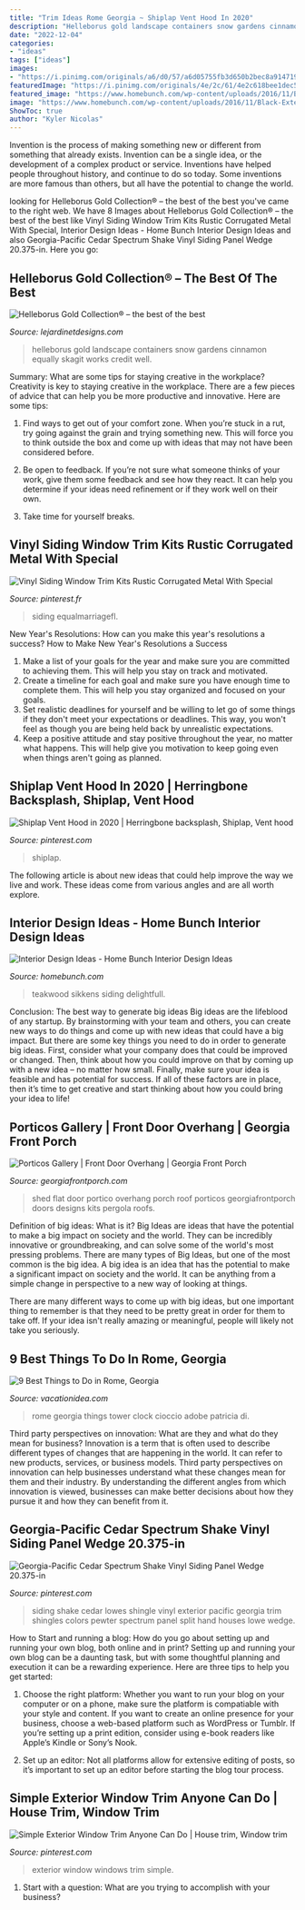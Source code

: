 ```yaml
---
title: "Trim Ideas Rome Georgia ~ Shiplap Vent Hood In 2020"
description: "Helleborus gold landscape containers snow gardens cinnamon equally skagit works credit well"
date: "2022-12-04"
categories:
- "ideas"
tags: ["ideas"]
images:
- "https://i.pinimg.com/originals/a6/d0/57/a6d05755fb3d650b2bec8a9147195e1f.jpg"
featuredImage: "https://i.pinimg.com/originals/4e/2c/61/4e2c618bee1dec5db92cdd64241cb3d0.jpg"
featured_image: "https://www.homebunch.com/wp-content/uploads/2016/11/Black-Exterior.jpg"
image: "https://www.homebunch.com/wp-content/uploads/2016/11/Black-Exterior.jpg"
ShowToc: true
author: "Kyler Nicolas"
---
```



Invention is the process of making something new or different from something that already exists. Invention can be a single idea, or the development of a complex product or service. Inventions have helped people throughout history, and continue to do so today. Some inventions are more famous than others, but all have the potential to change the world.

	

		
looking for Helleborus Gold Collection® – the best of the best you've came to the right web. We have 8 Images about Helleborus Gold Collection® – the best of the best like Vinyl Siding Window Trim Kits Rustic Corrugated Metal With Special, Interior Design Ideas - Home Bunch Interior Design Ideas and also Georgia-Pacific Cedar Spectrum Shake Vinyl Siding Panel Wedge 20.375-in. Here you go:
		
    
## Helleborus Gold Collection® – The Best Of The Best

<img loading=lazy src="https://www.lejardinetdesigns.com/wp-content/uploads/2012/11/HELLEBORUSGoldCollectionCinnamonSnow103.jpg" onerror="this.onerror=null;this.src='https://tse1.mm.bing.net/th?id=OIP.5oL3IU2bcWZTgyhUrCfqKQHaJ4&amp;pid=15.1';" alt="Helleborus Gold Collection® – the best of the best">

_Source: lejardinetdesigns.com_

>helleborus gold landscape containers snow gardens cinnamon equally skagit works credit well. 

	

Summary: What are some tips for staying creative in the workplace?
Creativity is key to staying creative in the workplace. There are a few pieces of advice that can help you be more productive and innovative. Here are some tips:
1. Find ways to get out of your comfort zone. When you’re stuck in a rut, try going against the grain and trying something new. This will force you to think outside the box and come up with ideas that may not have been considered before.

2. Be open to feedback. If you’re not sure what someone thinks of your work, give them some feedback and see how they react. It can help you determine if your ideas need refinement or if they work well on their own.

3. Take time for yourself breaks.

    
## Vinyl Siding Window Trim Kits Rustic Corrugated Metal With Special

<img loading=lazy src="https://i.pinimg.com/736x/e2/aa/6f/e2aa6f258b22060bf6355c9729d4844e.jpg" onerror="this.onerror=null;this.src='https://tse2.mm.bing.net/th?id=OIP.Kh-se8HTYI6uRQo5dAfFXQHaFj&amp;pid=15.1';" alt="Vinyl Siding Window Trim Kits Rustic Corrugated Metal With Special">

_Source: pinterest.fr_

>siding equalmarriagefl. 

	

New Year's Resolutions: How can you make this year's resolutions a success?
How to Make New Year's Resolutions a Success
1. Make a list of your goals for the year and make sure you are committed to achieving them. This will help you stay on track and motivated.
2. Create a timeline for each goal and make sure you have enough time to complete them. This will help you stay organized and focused on your goals.
3. Set realistic deadlines for yourself and be willing to let go of some things if they don't meet your expectations or deadlines. This way, you won't feel as though you are being held back by unrealistic expectations.
4. Keep a positive attitude and stay positive throughout the year, no matter what happens. This will help give you motivation to keep going even when things aren't going as planned.

    
## Shiplap Vent Hood In 2020 | Herringbone Backsplash, Shiplap, Vent Hood

<img loading=lazy src="https://i.pinimg.com/originals/4e/2c/61/4e2c618bee1dec5db92cdd64241cb3d0.jpg" onerror="this.onerror=null;this.src='https://tse1.mm.bing.net/th?id=OIP.pHlMiSam78r6mO362pjAYwHaKO&amp;pid=15.1';" alt="Shiplap Vent Hood in 2020 | Herringbone backsplash, Shiplap, Vent hood">

_Source: pinterest.com_

>shiplap. 

	

The following article is about new ideas that could help improve the way we live and work. These ideas come from various angles and are all worth explore.

    
## Interior Design Ideas - Home Bunch Interior Design Ideas

<img loading=lazy src="https://www.homebunch.com/wp-content/uploads/2016/11/Black-Exterior.jpg" onerror="this.onerror=null;this.src='https://tse1.mm.bing.net/th?id=OIP.y92LYZr5OPsEEdAumxlRGAHaLH&amp;pid=15.1';" alt="Interior Design Ideas - Home Bunch Interior Design Ideas">

_Source: homebunch.com_

>teakwood sikkens siding delightfull. 

	

Conclusion: The best way to generate big ideas
Big ideas are the lifeblood of any startup. By brainstorming with your team and others, you can create new ways to do things and come up with new ideas that could have a big impact. But there are some key things you need to do in order to generate big ideas. First, consider what your company does that could be improved or changed. Then, think about how you could improve on that by coming up with a new idea – no matter how small. Finally, make sure your idea is feasible and has potential for success. If all of these factors are in place, then it’s time to get creative and start thinking about how you could bring your idea to life!

    
## Porticos Gallery | Front Door Overhang | Georgia Front Porch

<img loading=lazy src="https://www.georgiafrontporch.com/wp-content/uploads/2017/01/Ruark-1.jpg" onerror="this.onerror=null;this.src='https://tse3.mm.bing.net/th?id=OIP.wAEv21P0nWMgevw221IxYAHaE2&amp;pid=15.1';" alt="Porticos Gallery | Front Door Overhang | Georgia Front Porch">

_Source: georgiafrontporch.com_

>shed flat door portico overhang porch roof porticos georgiafrontporch doors designs kits pergola roofs. 

	

Definition of big ideas: What is it?
Big Ideas are ideas that have the potential to make a big impact on society and the world. They can be incredibly innovative or groundbreaking, and can solve some of the world's most pressing problems.
There are many types of Big Ideas, but one of the most common is the big idea. A big idea is an idea that has the potential to make a significant impact on society and the world. It can be anything from a simple change in perspective to a new way of looking at things.

There are many different ways to come up with big ideas, but one important thing to remember is that they need to be pretty great in order for them to take off. If your idea isn't really amazing or meaningful, people will likely not take you seriously.

    
## 9 Best Things To Do In Rome, Georgia

<img loading=lazy src="https://vacationidea.com/pix/img25Hy8R/articles/t-t7_clock_tower_158885_mobi.jpg" onerror="this.onerror=null;this.src='https://tse3.mm.bing.net/th?id=OIP.YDotZpNzl2IRfpQ5miiV4gAAAA&amp;pid=15.1';" alt="9 Best Things to Do in Rome, Georgia">

_Source: vacationidea.com_

>rome georgia things tower clock cioccio adobe patricia di. 

	

Third party perspectives on innovation: What are they and what do they mean for business?
Innovation is a term that is often used to describe different types of changes that are happening in the world. It can refer to new products, services, or business models. Third party perspectives on innovation can help businesses understand what these changes mean for them and their industry. By understanding the different angles from which innovation is viewed, businesses can make better decisions about how they pursue it and how they can benefit from it.

    
## Georgia-Pacific Cedar Spectrum Shake Vinyl Siding Panel Wedge 20.375-in

<img loading=lazy src="https://i.pinimg.com/originals/a6/d0/57/a6d05755fb3d650b2bec8a9147195e1f.jpg" onerror="this.onerror=null;this.src='https://tse2.mm.bing.net/th?id=OIP.Kwz4h0P12oCWrev1jUfDhQHaHa&amp;pid=15.1';" alt="Georgia-Pacific Cedar Spectrum Shake Vinyl Siding Panel Wedge 20.375-in">

_Source: pinterest.com_

>siding shake cedar lowes shingle vinyl exterior pacific georgia trim shingles colors pewter spectrum panel split hand houses lowe wedge. 

	

How to Start and running a blog: How do you go about setting up and running your own blog, both online and in print?
Setting up and running your own blog can be a daunting task, but with some thoughtful planning and execution it can be a rewarding experience. Here are three tips to help you get started:
1. Choose the right platform: Whether you want to run your blog on your computer or on a phone, make sure the platform is compatiable with your style and content. If you want to create an online presence for your business, choose a web-based platform such as WordPress or Tumblr. If you’re setting up a print edition, consider using e-book readers like Apple’s Kindle or Sony’s Nook.

2. Set up an editor: Not all platforms allow for extensive editing of posts, so it’s important to set up an editor before starting the blog tour process.

    
## Simple Exterior Window Trim Anyone Can Do | House Trim, Window Trim

<img loading=lazy src="https://i.pinimg.com/736x/b9/09/6a/b9096a794159062e29d867276bf1cdc5--exterior-window-trims-update-exterior-windows.jpg" onerror="this.onerror=null;this.src='https://tse3.mm.bing.net/th?id=OIP.c6NKvYjxCh1w2cLUm9iVyQAAAA&amp;pid=15.1';" alt="Simple Exterior Window Trim Anyone Can Do | House trim, Window trim">

_Source: pinterest.com_

>exterior window windows trim simple. 

	

1. Start with a question: What are you trying to accomplish with your business?

